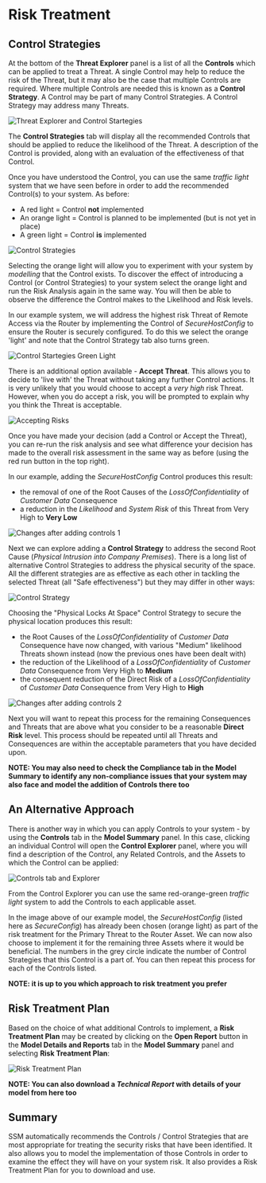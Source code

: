 # Risk Treatment

## Control Strategies

At the bottom of the **Threat Explorer** panel is a list of all the **Controls** which can be applied to treat a Threat. A single Control may help to reduce the risk of the Threat, but it may also be the case that multiple Controls are required. Where multiple Controls are needed this is known as a **Control Strategy**. A Control may be part of many Control Strategies. A Control Strategy may address many Threats.

![Threat Explorer and Control Startegies](../images/image%20(40).png)

The **Control Strategies** tab will display all the recommended Controls that should be applied to reduce the likelihood of the Threat. A description of the Control is provided, along with an evaluation of the effectiveness of that Control.

Once you have understood the Control, you can use the same *traffic light* system that we have seen before in order to add the recommended Control(s) to your system. As before:

* A red light = Control **not** implemented
* An orange light = Control is planned to be implemented (but is not yet in place)
* A green light = Control **is** implemented

![Control Strategies](../images/image%20(41).png)

Selecting the orange light will allow you to experiment with your system by *modelling* that the Control exists. To discover the effect of introducing a Control (or Control Strategies) to your system select the orange light and run the Risk Analysis again in the same way. You will then be able to observe the difference the Control makes to the Likelihood and Risk levels.

In our example system, we will address the highest risk Threat of Remote Access via the Router by implementing the Control of *SecureHostConfig* to ensure the Router is securely configured. To do this we select the orange 'light' and note that the Control Strategy tab also turns green.

![Control Startegies Green Light](../images/image%20(42).png)

There is an additional option available - **Accept Threat**. This allows you to decide to 'live with' the Threat without taking any further Control actions. It is very unlikely that you would choose to accept a *very high* risk Threat. However, when you do accept a risk, you will be prompted to explain why you think the Threat is acceptable.

![Accepting Risks](../images/image%20(43).png)

Once you have made your decision (add a Control or Accept the Threat), you can re-run the risk analysis and see what difference your decision has made to the overall risk assessment in the same way as before (using the red run button in the top right).

In our example, adding the *SecureHostConfig* Control produces this result:

* the removal of one of the Root Causes of the *LossOfConfidentiality* of *Customer Data* Consequence
* a reduction in the *Likelihood* and *System Risk* of this Threat from Very High to **Very Low**

![Changes after adding controls 1](../images/image%20(44).png)

Next we can explore adding a **Control Strategy** to address the second Root Cause (*Physical Intrusion into Company Premises*). There is a long list of alternative Control Strategies to address the physical security of the space. All the different strategies are as effective as each other in tackling the selected Threat (all "Safe effectiveness") but they may differ in other ways:

![Control Strategy](../images/image%20(45).png)

Choosing the "Physical Locks At Space" Control Strategy to secure the physical location produces this result:

* the Root Causes of the *LossOfConfidentiality* of *Customer Data* Consequence have now changed, with various "Medium" likelihood Threats shown instead (now the previous ones have been dealt with)
* the reduction of the Likelihood of a *LossOfConfidentiality* of *Customer Data* Consequence from Very High to **Medium**
* the consequent reduction of the Direct Risk of a *LossOfConfidentiality* of *Customer Data* Consequence from Very High to **High**

![Changes after adding controls 2](../images/image%20(46).png)

Next you will want to repeat this process for the remaining Consequences and Threats that are above what you consider to be a reasonable **Direct Risk** level. This process should be repeated until all Threats and Consequences are within the acceptable parameters that you have decided upon.

**NOTE: You may also need to check the **Compliance** tab in the **Model Summary** to identify any non-compliance issues that your system may also face and model the addition of Controls there too**

## An Alternative Approach

There is another way in which you can apply Controls to your system - by using the **Controls** tab in the **Model Summary** panel. In this case, clicking an individual Control will open the **Control Explorer** panel, where you will find a description of the Control, any Related Controls, and the Assets to which the Control can be applied:

![Controls tab and Explorer](../images/image%20(50).png)

From the Control Explorer you can use the same red-orange-green *traffic light* system to add the Controls to each applicable asset.

In the image above of our example model, the *SecureHostConfig* (listed here as *SecureConfig*) has already been chosen (orange light) as part of the risk treatment for the Primary Threat to the Router Asset. We can now also choose to implement it for the remaining three Assets where it would be beneficial. The numbers in the grey circle indicate the number of Control Strategies that this Control is a part of. You can then repeat this process for each of the Controls listed.

**NOTE: it is up to you which approach to risk treatment you prefer**

## Risk Treatment Plan

Based on the choice of what additional Controls to implement, a **Risk Treatment Plan** may be created by clicking on the **Open Report** button in the **Model Details and Reports** tab in the **Model Summary** panel and selecting **Risk Treatment Plan**:

![Risk Treatment Plan](../images/image%20(51).png)

**NOTE: You can also download a *Technical Report* with details of your model from here too**

## Summary

SSM automatically recommends the Controls / Control Strategies that are most appropriate for treating the security risks that have been identified. It also allows you to model the implementation of those Controls in order to examine the effect they will have on your system risk.  It also provides a Risk Treatment Plan for you to download and use.
